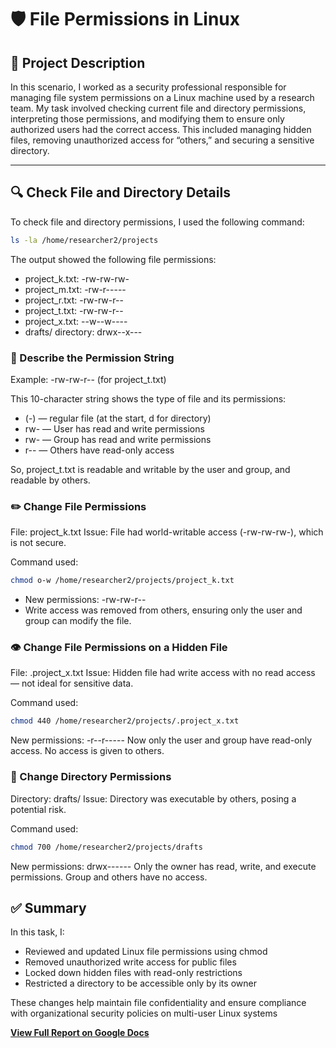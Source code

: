 # 🛡️ File Permissions in Linux

## 📘 Project Description

In this scenario, I worked as a security professional responsible for managing file system permissions on a Linux machine used by a research team. My task involved checking current file and directory permissions, interpreting those permissions, and modifying them to ensure only authorized users had the correct access. This included managing hidden files, removing unauthorized access for “others,” and securing a sensitive directory.

---

## 🔍 Check File and Directory Details

To check file and directory permissions, I used the following command:

```bash
ls -la /home/researcher2/projects
```

The output showed the following file permissions:

- project_k.txt: -rw-rw-rw-
- project_m.txt: -rw-r-----
- project_r.txt: -rw-rw-r--
- project_t.txt: -rw-rw-r--
- project_x.txt: --w--w----
- drafts/ directory: drwx--x---

### 🧾 Describe the Permission String

Example: -rw-rw-r-- (for project_t.txt)

This 10-character string shows the type of file and its permissions:

- (-) — regular file (at the start, d for directory)
- rw- — User has read and write permissions
- rw- — Group has read and write permissions
- r-- — Others have read-only access

So, project_t.txt is readable and writable by the user and group, and readable by others.

### ✏️ Change File Permissions

File: project_k.txt
Issue: File had world-writable access (-rw-rw-rw-), which is not secure.

Command used:

```bash
chmod o-w /home/researcher2/projects/project_k.txt
```

- New permissions: -rw-rw-r--
- Write access was removed from others, ensuring only the user and group can modify the file.

### 👁️ Change File Permissions on a Hidden File

File: .project_x.txt
Issue: Hidden file had write access with no read access — not ideal for sensitive data.

Command used:

```bash
chmod 440 /home/researcher2/projects/.project_x.txt
```

New permissions: -r--r-----
Now only the user and group have read-only access. No access is given to others.

### 📁 Change Directory Permissions

Directory: drafts/
Issue: Directory was executable by others, posing a potential risk.

Command used:

```bash
chmod 700 /home/researcher2/projects/drafts
```

New permissions: drwx------
Only the owner has read, write, and execute permissions. Group and others have no access.

## ✅ Summary

In this task, I:

- Reviewed and updated Linux file permissions using chmod
- Removed unauthorized write access for public files
- Locked down hidden files with read-only restrictions
- Restricted a directory to be accessible only by its owner

These changes help maintain file confidentiality and ensure compliance with organizational security policies on multi-user Linux systems

**[View Full Report on Google Docs](https://docs.google.com/document/d/1rWygd4CDuNllrm_A5tiY-r_CkiYetMoAZwS1xJEL0sU/edit?usp=sharing)**
